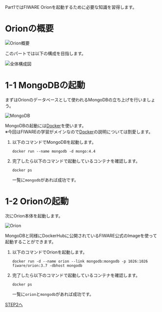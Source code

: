 Part1ではFIWARE Orionを起動するために必要な知識を習得します。

# Orionの概要

![Orion概要](./assets/1-4.png)

このパートでは以下の構成を目指します。

![全体構成図](./assets/1-1.png)

# 1-1 MongoDBの起動

まずはOrionのデータベースとして使われるMongoDBの立ち上げを行いましょう。

![MongoDB](./assets/1-2.png)

MongoDBの起動には[Docker](https://www.docker.com/)を使います。  
※今回はFIWAREの学習がメインなので[Docker](https://www.docker.com/)の説明については割愛します。

1. 以下のコマンドでMongoDBを起動します。

   `docker run --name mongodb -d mongo:4.4`

2. 完了したら以下のコマンドで起動しているコンテナを確認します。

   `docker ps`

   一覧に`mongodb`があれば成功です。

# 1-2 Orionの起動

次にOrion本体を起動します。

![Orion](./assets/1-3.png)

MongoDBと同様にDockerHubに公開されているFIWARE公式のImageを使って起動することができます。

1. 以下のコマンドでOrionを起動します。

   `docker run -d --name orion --link mongodb:mongodb -p 1026:1026 fiware/orion:3.7 -dbhost mongodb`

2. 完了したら以下のコマンドで起動しているコンテナを確認します。

   `docker ps`

   一覧に`orion`と`mongodb`があれば成功です。

[STEP2へ](step2.md)
